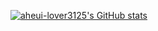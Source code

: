 [![aheui-lover3125's GitHub stats](https://github-readme-stats.vercel.app/api?username=aheui-lover3125)](https://github.com/anuraghazra/github-readme-stats)
